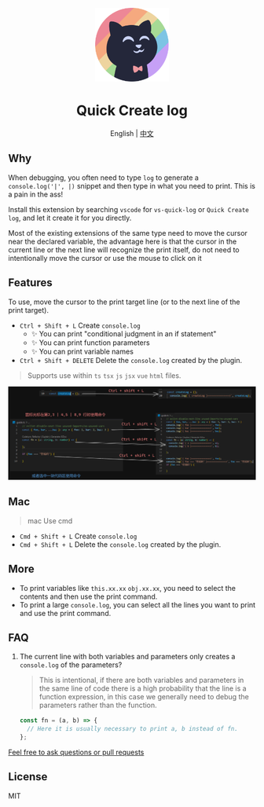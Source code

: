 <p align="center">
  <img src="https://raw.githubusercontent.com/xiaoyao-ye/blog/main/docs/public/img/cat.png"  height="150" />
  <!-- <img src="./public/cat.png"  height="150" /> -->
</p>

<h1 align="center">Quick Create log</h1>

<p align="center">
  English | <a href="https://github.com/xiaoyao-Ye/vs-quick-log/blob/main/README.zh-CN.md">中文</a>
</p>

## Why

When debugging, you often need to type `log` to generate a `console.log('|', |)` snippet and then type in what you need to print. This is a pain in the ass!

Install this extension by searching `vscode` for `vs-quick-log` or `Quick Create log`, and let it create it for you directly.

Most of the existing extensions of the same type need to move the cursor near the declared variable, the advantage here is that the cursor in the current line or the next line will recognize the print itself, do not need to intentionally move the cursor or use the mouse to click on it

## Features

To use, move the cursor to the print target line (or to the next line of the print target).

- `Ctrl + Shift + L` Create `console.log`
  - ✨ You can print "conditional judgment in an if statement"
  - ✨ You can print function parameters
  - ✨ You can print variable names
- `Ctrl + Shift + DELETE` Delete the `console.log` created by the plugin.

> Supports use within `ts` `tsx` `js` `jsx` `vue` `html` files.

![Guide](https://raw.githubusercontent.com/xiaoyao-ye/blog/main/docs/public/initApi/Guide-dark.png)

<!-- ![Guide](./public/Guide-dark.png) -->

## Mac

> mac Use cmd

- `Cmd + Shift + L` Create `console.log`
- `Cmd + Shift + L` Delete the `console.log` created by the plugin.

## More

- To print variables like `this.xx.xx` `obj.xx.xx`, you need to select the contents and then use the print command.
- To print a large `console.log`, you can select all the lines you want to print and use the print command.

## FAQ

1. The current line with both variables and parameters only creates a `console.log` of the parameters?

   > This is intentional, if there are both variables and parameters in the same line of code there is a high probability that the line is a function expression, in this case we generally need to debug the parameters rather than the function.

   ```javascript
   const fn = (a, b) => {
     // Here it is usually necessary to print a, b instead of fn.
   };
   ```

[Feel free to ask questions or pull requests](https://github.com/xiaoyao-Ye/vs-quick-log)

## License

MIT
